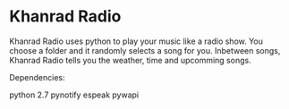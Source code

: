 # Khanrad Radio

Khanrad Radio uses python to play your music like a radio show. 
You choose a folder and it randomly selects a song for you. Inbetween songs, Khanrad Radio tells you the weather, time and upcomming songs.

Dependencies:

python 2.7
pynotify
espeak
pywapi

